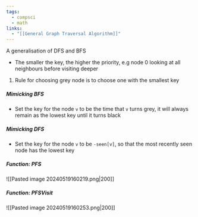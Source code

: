 ```yaml
---
tags:
  - compsci
  - math
links:
  - "[[General Graph Traversal Algorithm]]"
---
```

A generalisation of DFS and BFS
- The smaller the key, the higher the priority, e.g node 0 looking at all neighbours before visiting deeper 
1. Rule for choosing grey node is to choose one with the smallest key
##### Mimicking BFS
- Set the key for the node `v` to be the time that `v` turns grey, it will always remain as the lowest key until it turns black
##### Mimicking DFS
- Set the key for the node `v` to be `-seen[v]`, so that the most recently seen node has the lowest key
##### Function: PFS
![[Pasted image 20240519160219.png|200]]
##### Function: PFSVisit
![[Pasted image 20240519160253.png|200]]
